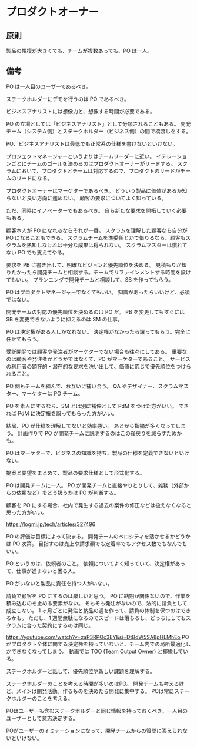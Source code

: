 # プロダクトオーナー

## 原則

製品の規模が大きくても、チームが複数あっても、PO は一人。

## 備考

PO は一人目のユーザーであるべき。

ステークホルダーにデモを行うのは PO であるべき。

ビジネスアナリストには想像力と、想像する時間が必要である。

PO の立場としては「ビジネスアナリスト」として分類されることもある。
開発チーム（システム側）とステークホルダー（ビジネス側）の間で橋渡しをする。

PO、ビジネスアナリストは最低でも正常系の仕様を書けないといけない。

プロジェクトマネージャーというよりはチームリーダーに近い。
イテレーションごとにチームのゴールを決めるのはプロダクトオーナーがリードする。
スクラムにおいて、プロダクトとチームは対応するので、プロダクトのリードがチームのリードになる。

プロダクトオーナーはマーケターであるべき。
どういう製品に価値があるか知らないと良い方向に進めない。
顧客の要求についてよく知っている。

ただ、同時にイノベーターでもあるべき。
自ら新たな要求を開拓していく必要もある。

顧客本人が PO になれるならそれが一番。
スクラムを理解した顧客なら自分が PO になることもできる。
スクラムチームを準委任とかで借りるなら、顧客もスクラムを熟知しなければ十分な成果は得られない。
スクラムマスターは慣れてない PO でも支えてやる。

要求を PB に書き出して、明確なビジョンと優先順位を決める。
見積もりが知りたかったら開発チームと相談する。チームでリファインメントする時間を設けてもいい。
プランニングで開発チームと相談して、SB を作ってもらう。

PO はプロダクトマネージャーでなくてもいい。
知識があったらいいけど、必須ではない。

開発チームの対応の優先順位を決めるのは PO だ。
PB を変更してもすぐには SB を変更できないように抑えるのは SM の仕事。

PO は決定権がある人しかなれない。
決定権がなかったら譲ってもらう。完全に任せてもらう。

受託開発では顧客や発注者がマーケターでない場合も往々にしてある。
重要なのは顧客や発注者かどうかではなくて、PO がマーケターであること。
サービスの利用者の顕在的・潜在的な要求を洗い出して、価値に応じて優先順位をつけられること。

PO 側もチームを組んで、お互いに補い合う。
QA やデザイナー、スクラムマスター、マーケターは PO チーム。

PO を素人にするなら、SM とは別に補佐として PdM をつけた方がいい。
できれば PdM に決定権を譲ってもらった方がいい。

結局、PO が仕様を理解してないと効率悪い。
あとから指摘が多くなってしまう。
計画作りで PO が開発チームに説明するのはこの後戻りを減らすためかも。

PO はマーケターで、ビジネスの知識を持ち、製品の仕様を定義できないといけない。

提案と要望をまとめて、製品の要求仕様として形式化する。

PO は開発チームに一人。
PO が開発チームと直接やりとりして、雑務（外部からの依頼など）をどう扱うかは PO が判断する。

顧客を PO にする場合、社内で発生する過去の案件の修正などは扱えなくなると思った方がいい。

https://logmi.jp/tech/articles/327496

PO の評価は目標によって決まる。
開発チームのベロシティを活かせるかどうかは PO 次第。
目指すのは売上や請求額でも定着率でもアクセス数でもなんでもいい。

PO というのは、依頼者のこと。
依頼についてよく知っていて、決定権があって、仕事が進まないと困る人。

PO がいないと製品に責任を持つ人がいない。

請負で顧客を PO にするのは厳しいと思う。
PO に納期が関係ないので、作業を積み込むのを止める要素がない。
そもそも発注がないので、法的に請負として成立しない。
1 ヶ月ごとに発注と納品の週を作って、請負の体制を保つのはできるかも。
ただし、1 週間無駄になるのでスピードは落ちるし、どっちにしてもスクラムに合った契約にするのは同じ。

https://youtube.com/watch?v=zaP3RPQc3EY&si=DtBdW5SA8pHLMhEo
PO がプロダクト全体に関する決定権を持っていないと、チーム内での局所最適化しかできなくなってしまう。
動画では TOO (Team Output Owner) と揶揄している。

ステークホルダーと話して、優先順位や新しい課題を理解する。

ステークホルダーのことを考える時間が多いのはPO。
開発チームも考えるけど、メインは開発活動。作るものを決めたら開発に集中する。
POは常にステークホルダーのことを考える。

POはユーザーも含むステークホルダーと同じ情報を持っておくべき。一人目のユーザーとして意志決定する。

POがユーザーのイミテーションになって、開発チームからの質問に答えられないといけない。
